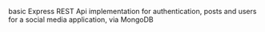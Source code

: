 basic Express REST Api implementation for authentication, posts and users for a social media application, via MongoDB
